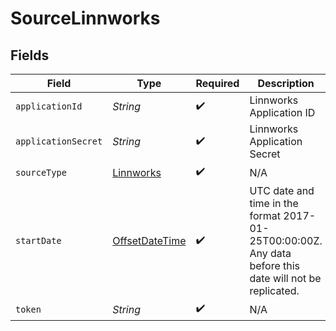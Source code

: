 # SourceLinnworks


## Fields

| Field                                                                                                   | Type                                                                                                    | Required                                                                                                | Description                                                                                             |
| ------------------------------------------------------------------------------------------------------- | ------------------------------------------------------------------------------------------------------- | ------------------------------------------------------------------------------------------------------- | ------------------------------------------------------------------------------------------------------- |
| `applicationId`                                                                                         | *String*                                                                                                | :heavy_check_mark:                                                                                      | Linnworks Application ID                                                                                |
| `applicationSecret`                                                                                     | *String*                                                                                                | :heavy_check_mark:                                                                                      | Linnworks Application Secret                                                                            |
| `sourceType`                                                                                            | [Linnworks](../../models/shared/Linnworks.md)                                                           | :heavy_check_mark:                                                                                      | N/A                                                                                                     |
| `startDate`                                                                                             | [OffsetDateTime](https://docs.oracle.com/javase/8/docs/api/java/time/OffsetDateTime.html)               | :heavy_check_mark:                                                                                      | UTC date and time in the format 2017-01-25T00:00:00Z. Any data before this date will not be replicated. |
| `token`                                                                                                 | *String*                                                                                                | :heavy_check_mark:                                                                                      | N/A                                                                                                     |
